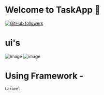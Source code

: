 # Welcome to TaskApp 👋
[![GitHub followers](https://img.shields.io/github/followers/Naereen.svg?style=social&label=Follow&maxAge=2592000)](https://github.com/bawantharathnayakasliit?tab=followers)


# ui's
![image](https://drive.google.com/uc?export=view&id=1RppOfWpg_R01VXznEb6wn74U1O-cIujs)
![image](https://drive.google.com/uc?export=view&id=1nDdWCz92amkEKc5LV5WAXgcQiHBAwF06)


# Using Framework - 
    Laravel
   

